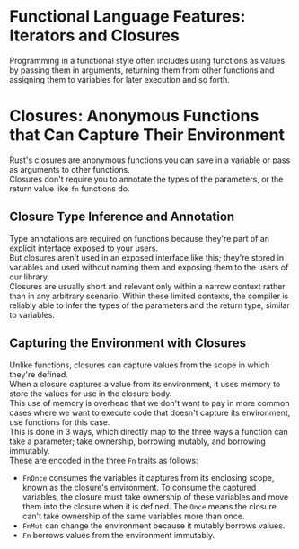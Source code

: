 # Functional Language Features: Iterators and Closures
Programming in a functional style often includes using functions as values by passing them in arguments, returning them from other functions and assigning them to variables for later execution and so forth.  

# Closures: Anonymous Functions that Can Capture Their Environment
Rust's closures are anonymous functions you can save in a variable or pass as arguments to other functions.  
Closures don't require you to annotate the types of the parameters, or the return value like `fn` functions do.  

## Closure Type Inference and Annotation
Type annotations are required on functions because they're part of an explicit interface exposed to your users.  
But closures aren't used in an exposed interface like this; they're stored in variables and used without naming them and exposing them to the users of our library.  
Closures are usually short and relevant only within a narrow context rather than in any arbitrary scenario. Within these limited contexts, the compiler is reliably able to infer the types of the parameters and the return type, similar to variables.  

## Capturing the Environment with Closures
Unlike functions, closures can capture values from the scope in which they're defined.  
When a closure captures a value from its environment, it uses memory to store the values for use in the closure body.  
This use of memory is overhead that we don't want to pay in more common cases where we want to execute code that doesn't capture its environment, use functions for this case.  
This is done in 3 ways, which directly map to the three ways a function can take a parameter; take ownership, borrowing mutably, and borrowing immutably.  
These are encoded in the three `Fn` traits as follows:  
* `FnOnce` consumes the variables it captures from its enclosing scope, known as the closure's environment. To consume the captured variables, the closure must take ownership of these variables  and move them into the closure when it is defined. The `Once` means the closure can't take ownership of the same variables more than once.  
* `FnMut` can change the environment because it mutably borrows values.  
* `Fn` borrows values from the environment immutably.
